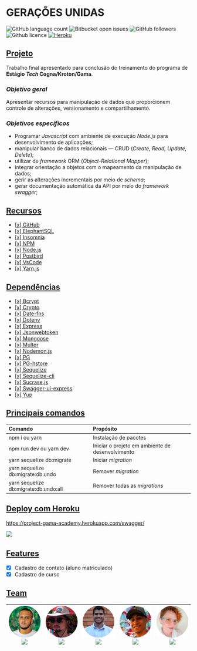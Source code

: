 # GERAÇÕES UNIDAS

![GitHub language count](https://img.shields.io/github/languages/count/Dodots/TrabalhoFinalGama) ![Bitbucket open issues](https://img.shields.io/bitbucket/issues/Dodots/TrabalhoFinalGama) ![GitHub followers](https://img.shields.io/github/followers/Dodots) ![Github licence](https://img.shields.io/badge/license-ISC-orange) <a href="https://project-gama-academy.herokuapp.com/swagger/">![Heroku](https://heroku-badge.herokuapp.com/?app=heroku-badge)</a>

## <u>Projeto</u>

<p>Trabalho final apresentado para conclusão do treinamento do programa de <b>Estágio <i>Tech</i> Cogna/Kroton/Gama</b>.

### <i>Objetivo geral</i>

<p>Apresentar recursos para manipulação de dados que proporcionem controle de alterações, versionamento e compartilhamento.</p>

### <i>Objetivos específicos</i>

- Programar _Javascript_ com ambiente de execução _Node.js_ para desenvolvimento de aplicações;
- manipular banco de dados relacionais — CRUD (_Create, Read, Update, Delete_);
- utilizar de _framework_ ORM (_Object-Relational Mapper_);
- integrar orientação a objetos com o mapeamento da manipulação de dados;
- gerir as alterações incrementais por meio de _schema_;
- gerar documentação automática da API por meio do _framework_ _swagger_;

## <u>Recursos</u>

- [[x] GitHub](https://github.com/)
- [[x] ElephantSQL](https://www.elephantsql.com/)
- [[x] Insomnia](https://insomnia.rest/)
- [[x] NPM](https://www.npmjs.com/)
- [[x] Node.js](https://nodejs.org/en/)
- [[x] Postbird](https://www.electronjs.org/apps/postbird)
- [[x] VsCode](https://code.visualstudio.com/)
- [[x] Yarn.js](https://www.yarnjs)

## <u>Dependências</u>

- [[x] Bcrypt](https://www.npmjs.com/package/bcrypt)
- [[x] Crypto](https://www.npmjs.com/package/crypto-js)
- [[x] Date-fns](https://date-fns.org/)
- [[x] Dotenv](https://www.npmjs.com/package/dotenv)
- [[x] Express](https://expressjs.com/)
- [[x] Jsonwebtoken](https://www.npmjs.com/package/jsonwebtoken)
- [[x] Mongoose](https://mongoosejs.com/)
- [[x] Multer](https://www.npmjs.com/package/multer)
- [[x] Nodemon.js](https://nodemonjs.com/)
- [[x] PG](https://www.npmjs.com/package/pg)
- [[x] PG-hstore](https://www.npmjs.com/package/pg-hstore/v/2.3.4)
- [[x] Sequelize](https://www.sequelize.com/)
- [[x] Sequelize-cli](https://www.npmjs.com/package/sequelize-cli)
- [[x] Sucrase.js](https://www.sucrasejs.com/)
- [[x] Swagger-ui-express](https://www.npmjs.com/package/swagger-ui-express)
- [[x] Yup](https://www.npmjs.com/package/yup?activeTab=readme)

## <u>Principais comandos</u>

| Comando                               | Propósito                                        |
| :------------------------------------ | :----------------------------------------------- |
| npm i ou yarn                         | Instalação de pacotes                            |
| npm run dev ou yarn dev               | Iniciar o projeto em ambiente de desenvolvimento |
| yarn sequelize db:migrate             | Iniciar _migration_                              |
| yarn sequelize db:migrate:db:undo     | Remover _migration_                              |
| yarn sequelize db:migrate:db:undo:all | Remover todas as _migrations_                    |

## <u>Deploy com Heroku</u>

https://project-gama-academy.herokuapp.com/swagger/

<img src="img\swagger_heroku.gif">

## <u>Features</u>

- [x] Cadastro de contato (aluno matriculado)
- [x] Cadastro de curso

## <u>Team</u>

<table>
<thead>
<tr>
<th style="text-align: center;><a href=""><img src="img\davidson_cardoso.png" ><br><img src="https://img.shields.io/badge/Davidson%20Cardoso-blue?style=flat&logo=linkedin"></a></th>
<th style="text-align: center;><a href=""><img src="img\douglas_fiorentino.png" ><br><img src="https://img.shields.io/badge/Douglas%20Fiorentino-blue?style=flat&logo=linkedin"></a></th>
<th style="text-align: center;><a href=""><img src="img\gabriel_miranda.png" ><br><img src="https://img.shields.io/badge/Gabriel%20Miranda-blue?style=flat&logo=linkedin"></a></th>
<th style="text-align: center;><a href=""><img src="img\matheus_assumpcao.png" ><br><img src="https://img.shields.io/badge/Matheus%20Assump%C3%A7%C3%A3o-blue?style=flat&logo=linkedin"></a></th>
<th style="text-align: center";><a href="https://www.linkedin.com/in/tanivia"><img src="img\tanivia_timbo.png" ><br><img src="https://img.shields.io/badge/Tan%C3%ADvia%20Timb%C3%B3-blue?style=flat&logo=linkedin"></a></th>
</thead>
</table>

